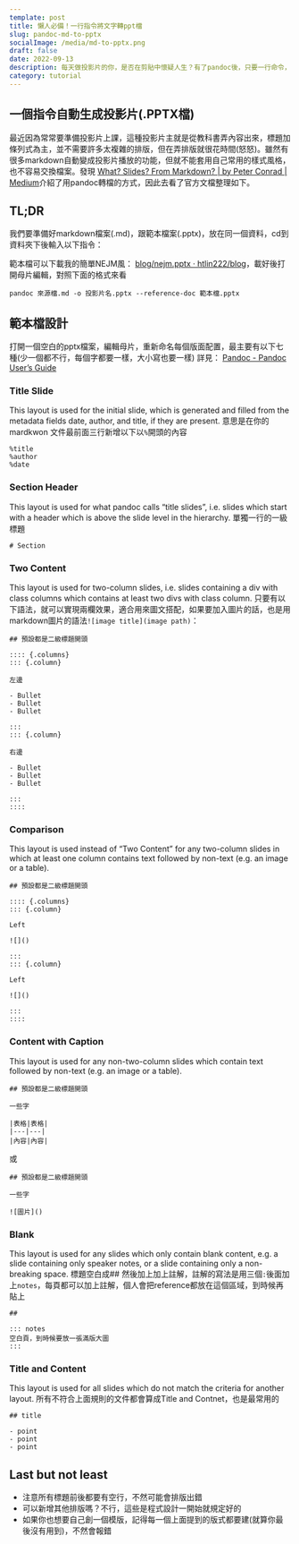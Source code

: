 ```yaml
---
template: post
title: 懶人必備！一行指令將文字轉ppt檔
slug: pandoc-md-to-pptx
socialImage: /media/md-to-pptx.png
draft: false
date: 2022-09-13
description: 每天做投影片的你，是否在剪貼中懷疑人生？有了pandoc後，只要一行命令，就可以將markdown文件轉成pptx格式，帥！
category: tutorial
---
```


## 一個指令自動生成投影片(.PPTX檔)
最近因為常常要準備投影片上課，這種投影片主就是從教科書弄內容出來，標題加條列式為主，並不需要許多太複雜的排版，但在弄排版就很花時間(怒怒)。雖然有很多markdown自動變成投影片播放的功能，但就不能套用自己常用的樣式風格，也不容易交換檔案。發現 [What? Slides? From Markdown? | by Peter Conrad | Medium](https://stymied.medium.com/what-slides-from-markdown-5239ed31e7ac)介紹了用pandoc轉檔的方式，因此去看了官方文檔整理如下。

## TL;DR

我們要準備好markdown檔案(.md)，跟範本檔案(.pptx)，放在同一個資料，cd到資料夾下後輸入以下指令：

範本檔可以下載我的簡單NEJM風： [blog/nejm.pptx · htlin222/blog](https://github.com/htlin222/blog/blob/master/static/media/nejm.pptx)，載好後打開母片編輯，對照下面的格式來看

```shell=
pandoc 來源檔.md -o 投影片名.pptx --reference-doc 範本檔.pptx
```

## 範本檔設計

打開一個空白的pptx檔案，編輯母片，重新命名每個版面配置，最主要有以下七種(少一個都不行，每個字都要一樣，大小寫也要一樣)
詳見： [Pandoc - Pandoc User’s Guide](https://pandoc.org/MANUAL.html)

### Title Slide

This layout is used for the initial slide, which is generated and filled from the metadata fields date, author, and title, if they are present.
意思是在你的mardkwon 文件最前面三行新增以下以`%`開頭的內容

```
%title
%author
%date
```

### Section Header

This layout is used for what pandoc calls “title slides”, i.e. slides which start with a header which is above the slide level in the hierarchy.
單獨一行的一級標題

```
# Section
```

### Two Content

This layout is used for two-column slides, i.e. slides containing a div with class columns which contains at least two divs with class column.
只要有以下語法，就可以實現兩欄效果，適合用來圖文搭配，如果要加入圖片的話，也是用markdown圖片的語法`![image title](image path)`：

```
## 預設都是二級標題開頭

:::: {.columns}
::: {.column}

左邊

- Bullet
- Bullet
- Bullet

:::
::: {.column}

右邊

- Bullet
- Bullet
- Bullet

:::
::::

```

### Comparison

This layout is used instead of “Two Content” for any two-column slides in which at least one column contains text followed by non-text (e.g. an image or a table).

```
## 預設都是二級標題開頭

:::: {.columns}
::: {.column}

Left

![]()

:::
::: {.column}

Left

![]()

:::
::::

```

### Content with Caption

This layout is used for any non-two-column slides which contain text followed by non-text (e.g. an image or a table).

```
## 預設都是二級標題開頭

一些字

|表格|表格|
|---|---|
|內容|內容|
```

或

```
## 預設都是二級標題開頭

一些字

![圖片]()

```

### Blank
This layout is used for any slides which only contain blank content, e.g. a slide containing only speaker notes, or a slide containing only a non-breaking space.
標題空白成## 然後加上加上註解，註解的寫法是用三個`:`後面加上`notes`，每頁都可以加上註解，個人會把reference都放在這個區域，到時候再貼上

```
##

::: notes
空白頁，到時候要放一張滿版大圖
:::
```

### Title and Content

This layout is used for all slides which do not match the criteria for another layout.
所有不符合上面規則的文件都會算成Title and Contnet，也是最常用的

```
## title

- point
- point
- point

```

## Last but not least

* 注意所有標題前後都要有空行，不然可能會排版出錯
* 可以新增其他排版嗎？不行，這些是程式設計一開始就規定好的
* 如果你也想要自己創一個模版，記得每一個上面提到的版式都要建(就算你最後沒有用到)，不然會報錯

